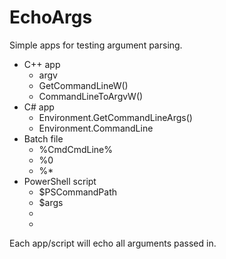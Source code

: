 EchoArgs
========

Simple apps for testing argument parsing.

* C++ app
	* argv
	* GetCommandLineW()
	* CommandLineToArgvW()
* C# app
	* Environment.GetCommandLineArgs()
	* Environment.CommandLine
* Batch file
	* %CmdCmdLine%
	* %0
	* %*
* PowerShell script
	* $PSCommandPath
	* $args
	* [System.Environment]::GetCommandLineArgs()
	* [System.Environment]::CommandLine

Each app/script will echo all arguments passed in.